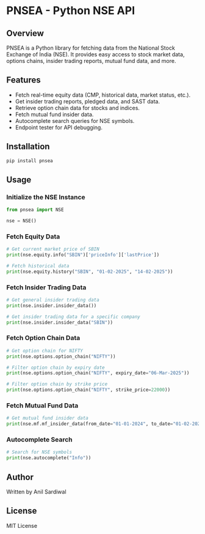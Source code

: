 # PNSEA - Python NSE API

## Overview
PNSEA is a Python library for fetching data from the National Stock Exchange of India (NSE). It provides easy access to stock market data, options chains, insider trading reports, mutual fund data, and more.

## Features
- Fetch real-time equity data (CMP, historical data, market status, etc.).
- Get insider trading reports, pledged data, and SAST data.
- Retrieve option chain data for stocks and indices.
- Fetch mutual fund insider data.
- Autocomplete search queries for NSE symbols.
- Endpoint tester for API debugging.

## Installation
```bash
pip install pnsea
```

## Usage

### Initialize the NSE Instance
```python
from pnsea import NSE

nse = NSE()
```

### Fetch Equity Data
```python
# Get current market price of SBIN
print(nse.equity.info("SBIN")['priceInfo']['lastPrice'])

# Fetch historical data
print(nse.equity.history("SBIN", "01-02-2025", "14-02-2025"))
```

### Fetch Insider Trading Data
```python
# Get general insider trading data
print(nse.insider.insider_data())

# Get insider trading data for a specific company
print(nse.insider.insider_data("SBIN"))
```

### Fetch Option Chain Data
```python
# Get option chain for NIFTY
print(nse.options.option_chain("NIFTY"))

# Filter option chain by expiry date
print(nse.options.option_chain("NIFTY", expiry_date="06-Mar-2025"))

# Filter option chain by strike price
print(nse.options.option_chain("NIFTY", strike_price=22000))
```

### Fetch Mutual Fund Data
```python
# Get mutual fund insider data
print(nse.mf.mf_insider_data(from_date="01-01-2024", to_date="01-02-2025"))
```


### Autocomplete Search
```python
# Search for NSE symbols
print(nse.autocomplete("Info"))
```

## Author
Written by Anil Sardiwal

## License
MIT License